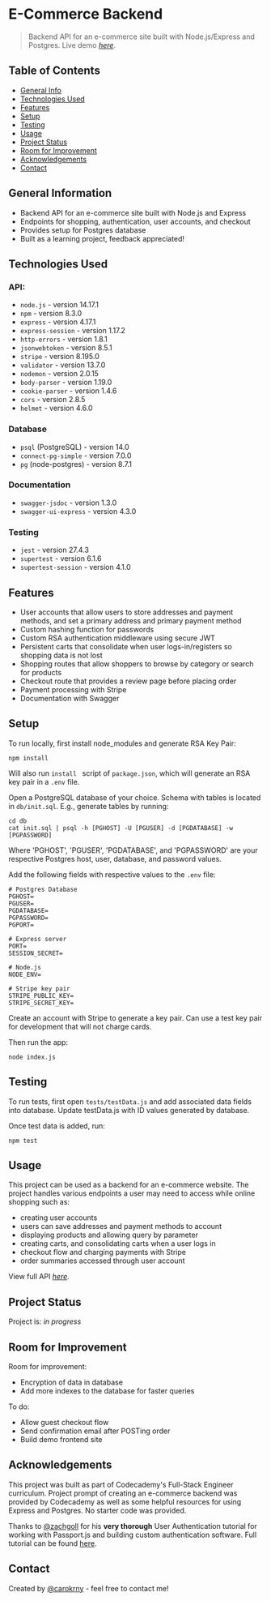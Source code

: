 # E-Commerce Backend 
> Backend API for an e-commerce site built with Node.js/Express and Postgres.
> Live demo [_here_](https://www.example.com). 

## Table of Contents
* [General Info](#general-information)
* [Technologies Used](#technologies-used)
* [Features](#features)
* [Setup](#setup)
* [Testing](#testing)
* [Usage](#usage)
* [Project Status](#project-status)
* [Room for Improvement](#room-for-improvement)
* [Acknowledgements](#acknowledgements)
* [Contact](#contact)


## General Information
- Backend API for an e-commerce site built with Node.js and Express
- Endpoints for shopping, authentication, user accounts, and checkout
- Provides setup for Postgres database
- Built as a learning project, feedback appreciated!


## Technologies Used
### API:
- `node.js` - version 14.17.1
- `npm` - version 8.3.0
- `express` - version 4.17.1
- `express-session` - version 1.17.2
- `http-errors` - version 1.8.1
- `jsonwebtoken` - version 8.5.1
- `stripe` - version 8.195.0
- `validator` - version 13.7.0
- `nodemon` - version 2.0.15
- `body-parser` - version 1.19.0
- `cookie-parser` - version 1.4.6
- `cors` - version 2.8.5
- `helmet` - version 4.6.0

### Database
- `psql` (PostgreSQL) - version 14.0
- `connect-pg-simple` - version 7.0.0
- `pg` (node-postgres) - version 8.7.1

### Documentation
- `swagger-jsdoc` - version 1.3.0
- `swagger-ui-express` - version 4.3.0

### Testing
- `jest` - version 27.4.3
- `supertest` - version 6.1.6
- `supertest-session` - version 4.1.0


## Features
- User accounts that allow users to store addresses and payment methods, and set a primary address and primary payment method
- Custom hashing function for passwords
- Custom RSA authentication middleware using secure JWT
- Persistent carts that consolidate when user logs-in/registers so shopping data is not lost
- Shopping routes that allow shoppers to browse by category or search for products
- Checkout route that provides a review page before placing order
- Payment processing with Stripe
- Documentation with Swagger 


## Setup
To run locally, first install node_modules and generate RSA Key Pair:

```
npm install
```
Will also run `install ` script of `package.json`, which will generate an RSA key pair in a `.env` file.

Open a PostgreSQL database of your choice. Schema with tables is located in `db/init.sql`. E.g., generate tables by running:
```
cd db
cat init.sql | psql -h [PGHOST] -U [PGUSER] -d [PGDATABASE] -w [PGPASSWORD]
```
Where 'PGHOST', 'PGUSER', 'PGDATABASE', and 'PGPASSWORD' are your respective Postgres host, user, database, and password values.

Add the following fields with respective values to the `.env` file: 

``` 
# Postgres Database
PGHOST=
PGUSER=
PGDATABASE=
PGPASSWORD=
PGPORT=

# Express server
PORT=
SESSION_SECRET=

# Node.js 
NODE_ENV=

# Stripe key pair 
STRIPE_PUBLIC_KEY=
STRIPE_SECRET_KEY=
```
Create an account with Stripe to generate a key pair. 
Can use a test key pair for development that will not charge cards.

Then run the app: 

```
node index.js
```

## Testing

To run tests, first open `tests/testData.js` and add associated data fields into database. 
Update testData.js with ID values generated by database.

Once test data is added, run: 
```
npm test
```

## Usage
This project can be used as a backend for an e-commerce website. 
The project handles various endpoints a user may need to access while online shopping such as: 
- creating user accounts
- users can save addresses and payment methods to account
- displaying products and allowing query by parameter
- creating carts, and consolidating carts when a user logs in
- checkout flow and charging payments with Stripe
- order summaries accessed through user account

View full API [_here_](https://www.example.com).

## Project Status
Project is: _in progress_ 

## Room for Improvement

Room for improvement:
- Encryption of data in database
- Add more indexes to the database for faster queries

To do:
- Allow guest checkout flow
- Send confirmation email after POSTing order
- Build demo frontend site


## Acknowledgements
This project was built as part of Codecademy's Full-Stack Engineer curriculum. 
Project prompt of creating an e-commerce backend was provided by Codecademy as well as 
some helpful resources for using Express and Postgres. No starter code was provided. 

Thanks to [@zachgoll](https://github.com/zachgoll) for his **very thorough** User Authentication tutorial for working with Passport.js and building custom authentication software.
Full tutorial can be found [here](https://www.youtube.com/watch?v=F-sFp_AvHc8&list=WL&index=4&t=20087s).


## Contact
Created by [@carokrny](https://carolynkearney.me) - feel free to contact me!
